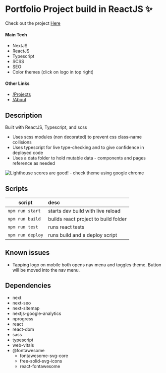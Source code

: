 # Portfolio Project build in ReactJS ✨

Check out the project [Here](https://zachary-collins7.github.io "Zachary's Portfolio")

#### Main Tech
- NextJS
- ReactJS
- Typescript
- SCSS
- SEO
- Color themes (click on logo in top right)

#### Other Links
- [/Projects](https://zachary-collins7.github.io/projects "My Projects")
- [/About](https://zachary-collins7.github.io/about "About me")

## Description
Built with ReactJS, Typescript, and scss
- Uses scss modules (non decorated) to prevent css class-name collisions
- Uses typescript for live type-checking and to give confidence in deployed code
- Uses a data folder to hold mutable data - components and pages reference as needed

![Lighthouse scores are good! - check theme using google chrome](https://zachary-collins7.github.io/images/plighthouseScores.png)

## Scripts

| script               | desc                                 |
| -------------------- | :----------------------------------- |
| ```npm run start```  | starts dev build with live reload    |
| ```npm run build```  | builds react project to build folder |
| ```npm run test```   | runs react tests                     |
| ```npm run deploy``` | runs build and a deploy script       |

## Known issues
- Tapping logo on mobile both opens nav menu and toggles theme. Button will be moved into the nav menu.

## Dependencies
- next
- next-seo
- next-sitemap
- nextjs-google-analytics
- nprogress
- react
- react-dom
- sass
- typescript
- web-vitals
- @fontawesome
  - fontawesome-svg-core
  - free-solid-svg-icons
  - react-fontawesome
